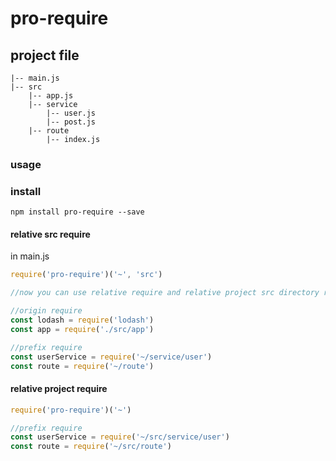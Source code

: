# pro-require

## project file

```
|-- main.js
|-- src
	|-- app.js
	|-- service
		|-- user.js
		|-- post.js
	|-- route
		|-- index.js
```

### usage

### install 

```
npm install pro-require --save
```

#### relative src require

in main.js

``` js
require('pro-require')('~', 'src')

//now you can use relative require and relative project src directory require

//origin require
const lodash = require('lodash') 
const app = require('./src/app')

//prefix require
const userService = require('~/service/user')
const route = require('~/route')

```

#### relative project require

``` js
require('pro-require')('~')

//prefix require
const userService = require('~/src/service/user')
const route = require('~/src/route')

```